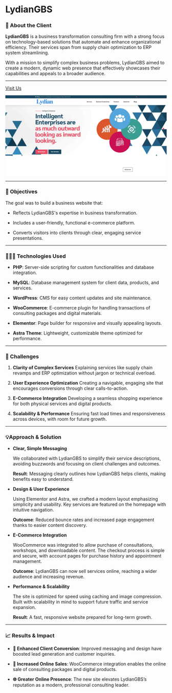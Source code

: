 # LydianGBS

### 🏢 About the Client

**LydianGBS** is a business transformation consulting firm with a strong focus on technology-based solutions that automate and enhance organizational efficiency. Their services span from supply chain optimization to ERP system streamlining.

With a mission to simplify complex business problems, LydianGBS aimed to create a modern, dynamic web presence that effectively showcases their capabilities and appeals to a broader audience.

---
[Visit Us](https://lydiangbs.com)

![LydianGBS Homepage](LydianGBS.png)

---
### 🎯 Objectives

The goal was to build a business website that:

- Reflects LydianGBS's expertise in business transformation.
    
- Includes a user-friendly, functional e-commerce platform.
    
- Converts visitors into clients through clear, engaging service presentations.

---

### 🧑🏻‍💻 Technologies Used

- **PHP**: Server-side scripting for custom functionalities and database integration.
    
- **MySQL**: Database management system for client data, products, and services.
    
- **WordPress**: CMS for easy content updates and site maintenance.
    
- **WooCommerce**: E-commerce plugin for handling transactions of consulting packages and digital materials.
    
- **Elementor**: Page builder for responsive and visually appealing layouts.
    
- **Astra Theme**: Lightweight, customizable theme optimized for performance.

---

### 🚧 Challenges

1. **Clarity of Complex Services**
	Explaining services like supply chain revamps and ERP optimization without jargon or technical overload.

2. **User Experience Optimization**
	Creating a navigable, engaging site that encourages conversions through clear calls-to-action.

3. **E-Commerce Integration**
	Developing a seamless shopping experience for both physical services and digital products.

4. **Scalability & Performance**
	Ensuring fast load times and responsiveness across devices, with room for future growth.

---

### 💡Approach & Solution

- **Clear, Simple Messaging**

	We collaborated with LydianGBS to simplify their service descriptions, avoiding buzzwords and focusing on client challenges and outcomes.

	**Result**: Messaging clearly outlines how LydianGBS helps clients, making benefits easy to understand.
	
- **Design & User Experience**

	Using Elementor and Astra, we crafted a modern layout emphasizing simplicity and usability. Key services are featured on the homepage with intuitive navigation.

	**Outcome**: Reduced bounce rates and increased page engagement thanks to easier content discovery.

- **E-Commerce Integration**

	WooCommerce was integrated to allow purchase of consultations, workshops, and downloadable content. The checkout process is simple and secure, with account pages for purchase history and appointment management.

	**Outcome**: LydianGBS can now sell services online, reaching a wider audience and increasing revenue.

- **Performance & Scalability**

	The site is optimized for speed using caching and image compression. Built with scalability in mind to support future traffic and service expansion.

	**Result**: A fast, responsive website prepared for long-term growth.

---

### 📈 Results & Impact

- **🚀 Enhanced Client Conversion**: Improved messaging and design have boosted lead generation and customer inquiries.
    
- **💸 Increased Online Sales**: WooCommerce integration enables the online sale of consulting packages and digital products.
    
- **🌐 Greater Online Presence**: The new site elevates LydianGBS’s reputation as a modern, professional consulting leader.
